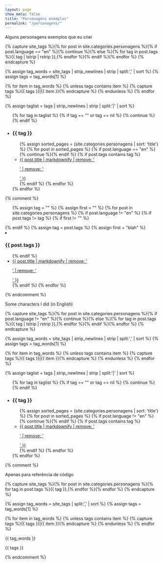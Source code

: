 ```yaml
---
layout: page
show_meta: false
title: "Personagens exemplos"
permalink: "/personagens/"
---
```


    
Alguns personagens exemplos que eu criei

{% capture site_tags %}{% for post in site.categories.personagens %}{% if post.language == "en" %}{% continue %}{% else %}{% for tag in post.tags %}{{ tag | lstrip | rstrip }},{% endfor %}{% endif %}{% endfor %}
{% endcapture %}

<!-- `tag_words` is a sorted array of the tag names. -->
{% assign tag_words = site_tags | strip_newlines | strip | split:',' | sort %}
{% assign tags = tag_words[1] %}


{% for item in tag_words %}
    {% unless tags contains item %}
        {% capture tags %}{{ tags }}|{{ item }}{% endcapture %}
    {% endunless %}
{% endfor %}

{% assign taglist = tags | strip_newlines | strip | split:'|' | sort %}

<ul> 
{% for tag in taglist %}
   {% if tag == "" or tag == nil %}
   {% continue %}
   {% endif %}
   <li><h3> {{ tag }} </h3></li>
   <ul>
   {% assign sorted_pages = (site.categories.personagens | sort: 'title') %}
   {% for post in sorted_pages %}
   {% if post.language == "en" %}{% continue %}{% endif %}
   {% if post.tags contains tag %}
   <li><a href="{{ post.url }}">{{ post.title | markdownify | remove: '<p>' | remove: '</p>' }} </a> </li>
   {% endif %}
   {% endfor %}
   </ul>
{% endfor %}
</ul>

{% comment %}
<ul> 
  {% assign tag = "" %}
  {% assign first = "" %}
  {% for post in site.categories.personagens %}
  {% if post.language != "en" %}
  {% if post.tags != tag %}
  {% if first != "" %}
  </ul>
  {% endif %}
  {% assign tag = post.tags %}    
  {% assign first = "blah" %}
   <li><h3> {{ post.tags }} </h3></li>
  <ul>
  {% endif %}
   <li><a href="{{ post.url }}">{{ post.title | markdownify | remove: '<p>' | remove: '</p>' }} </a> </li>
   {% endif %}
    {% endfor %}
  </ul>
</ul>
{% endcomment %}

Some characters I did (in English)

{% capture site_tags %}{% for post in site.categories.personagens %}{% if post.language != "en" %}{% continue %}{% else %}{% for tag in post.tags %}{{ tag | lstrip | rstrip }},{% endfor %}{% endif %}{% endfor %}
{% endcapture %}

<!-- `tag_words` is a sorted array of the tag names. -->
{% assign tag_words = site_tags | strip_newlines | strip | split:',' | sort %}
{% assign tags = tag_words[1] %}


{% for item in tag_words %}
    {% unless tags contains item %}
        {% capture tags %}{{ tags }}|{{ item }}{% endcapture %}
    {% endunless %}
{% endfor %}

{% assign taglist = tags | strip_newlines | strip | split:'|' | sort %}

<ul> 
{% for tag in taglist %}
   {% if tag == "" or tag == nil %}
   {% continue %}
   {% endif %}
   <li><h3> {{ tag }} </h3></li>
   <ul>
   {% assign sorted_pages = (site.categories.personagens | sort: 'title') %}
   {% for post in sorted_pages %}
   {% if post.language != "en" %}{% continue %}{% endif %}
   {% if post.tags contains tag %}
   <li><a href="{{ post.url }}">{{ post.title | markdownify | remove: '<p>' | remove: '</p>' }} </a> </li>
   {% endif %}
   {% endfor %}
   </ul>
{% endfor %}
</ul>


{% comment %}

Apenas para referência de código

{% capture site_tags %}{% for post in site.categories.personagens %}{% for tag in post.tags %}{{ tag }},{% endfor %}{% endfor %}
{% endcapture %}

<!-- `tag_words` is a sorted array of the tag names. -->
{% assign tag_words = site_tags | split:',' | sort %}
{% assign tags = tag_words[1] %}

{% for item in tag_words %}
    {% unless tags contains item %}
        {% capture tags %}{{ tags }}|{{ item }}{% endcapture %}
    {% endunless %}
{% endfor %}

{{ tag_words }} 

{{ tags }}

{% endcomment %}
